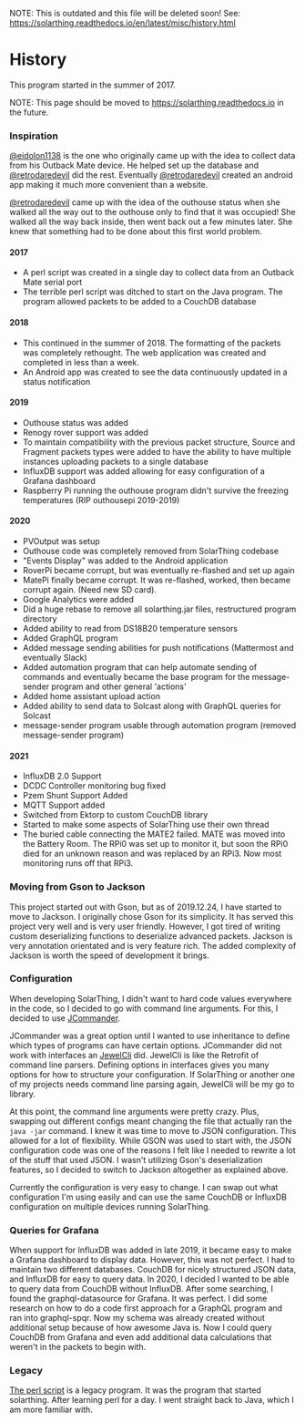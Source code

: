 NOTE: This is outdated and this file will be deleted soon! See: https://solarthing.readthedocs.io/en/latest/misc/history.html

# History
This program started in the summer of 2017.

NOTE: This page should be moved to https://solarthing.readthedocs.io in the future.

### Inspiration
[@eidolon1138](https://github.com/eidolon1138) is the one who originally came up with the idea to collect data from his Outback Mate device. He helped
set up the database and [@retrodaredevil](https://github.com/retrodaredevil) did the rest. Eventually [@retrodaredevil](https://github.com/retrodaredevil) created an android app making it much
more convenient than a website.

[@retrodaredevil](https://github.com/retrodaredevil) came up with the idea of the outhouse status when she walked all the way out to the outhouse only to find
that it was occupied! She walked all the way back inside, then went back out a few minutes later. She knew that something
had to be done about this first world problem.


#### 2017
* A perl script was created in a single day to collect data from an Outback Mate serial port
* The terrible perl script was ditched to start on the Java program. The program allowed packets to be added to a CouchDB database
#### 2018
* This continued in the summer of 2018. The formatting of the packets was completely rethought. The web application
was created and completed in less than a week.
* An Android app was created to see the data continuously updated in a status notification
#### 2019
* Outhouse status was added
* Renogy rover support was added
* To maintain compatibility with the previous packet structure, Source and Fragment packets types were added to
have the ability to have multiple instances uploading packets to a single database
* InfluxDB support was added allowing for easy configuration of a Grafana dashboard
* Raspberry Pi running the outhouse program didn't survive the freezing temperatures (RIP outhousepi 2019-2019)
#### 2020
* PVOutput was setup
* Outhouse code was completely removed from SolarThing codebase
* "Events Display" was added to the Android application
* RoverPi became corrupt, but was eventually re-flashed and set up again
* MatePi finally became corrupt. It was re-flashed, worked, then became corrupt again. (Need new SD card).
* Google Analytics were added
* Did a huge rebase to remove all solarthing.jar files, restructured program directory
* Added ability to read from DS18B20 temperature sensors
* Added GraphQL program
* Added message sending abilities for push notifications (Mattermost and eventually Slack)
* Added automation program that can help automate sending of commands and eventually became the base program
for the message-sender program and other general 'actions'
* Added home assistant upload action  
* Added ability to send data to Solcast along with GraphQL queries for Solcast  
* message-sender program usable through automation program (removed message-sender program)
#### 2021
* InfluxDB 2.0 Support
* DCDC Controller monitoring bug fixed
* Pzem Shunt Support Added
* MQTT Support added
* Switched from Ektorp to custom CouchDB library
* Started to make some aspects of SolarThing use their own thread
* The buried cable connecting the MATE2 failed. MATE was moved into the Battery Room. The RPi0 was set up
to monitor it, but soon the RPi0 died for an unknown reason and was replaced by an RPi3. Now most monitoring runs off
that RPi3.


### Moving from Gson to Jackson
This project started out with Gson, but as of 2019.12.24, I have started to move to Jackson. I originally chose Gson for its
simplicity. It has served this project very well and is very user friendly. However, I got tired of writing custom
deserializing functions to deserialize advanced packets. Jackson is very annotation orientated and is very
feature rich. The added complexity of Jackson is worth the speed of development it brings.

### Configuration
When developing SolarThing, I didn't want to hard code values everywhere in the code, so I decided to
go with command line arguments. For this, I decided to use [JCommander](https://github.com/cbeust/jcommander).

JCommander was a great option until I wanted to use inheritance to define which types of programs can have
certain options. JCommander did not work with interfaces an [JewelCli](http://jewelcli.lexicalscope.com/) did. JewelCli
is like the Retrofit of command line parsers. Defining options in interfaces gives you many options for how to structure
your configuration. If SolarThing or another one of my projects needs command line parsing again, JewelCli will be my go to library.

At this point, the command line arguments were pretty crazy. Plus, swapping out different configs meant changing the
file that actually ran the `java -jar` command. I knew it was time to move to JSON configuration. This allowed for a lot of
flexibility. While GSON was used to start with, the JSON configuration code was one of the reasons I felt like I needed to rewrite a lot
of the stuff that used JSON. I wasn't utilizing Gson's deserialization features, so I decided to switch
to Jackson altogether as explained above.

Currently the configuration is very easy to change. I can swap out what configuration I'm using easily and can
use the same CouchDB or InfluxDB configuration on multiple devices running SolarThing.

### Queries for Grafana
When support for InfluxDB was added in late 2019, it became easy to make a Grafana dashboard to display data.
However, this was not perfect. I had to maintain two different databases. CouchDB for nicely structured JSON
data, and InfluxDB for easy to query data. In 2020, I decided I wanted to be able to query data from CouchDB
without InfluxDB. After some searching, I found the graphql-datasource for Grafana. It was perfect. I did some
research on how to do a code first approach for a GraphQL program and ran into graphql-spqr. Now my schema was
already created without additional setup because of how awesome Java is. Now I could query CouchDB from Grafana
and even add additional data calculations that weren't in the packets to begin with.

### Legacy
[The perl script](../legacy/helloworld.pl) is a legacy program. It was the program that started solarthing.
After learning perl for a day. I went straight back to Java, which I am more familiar with.
